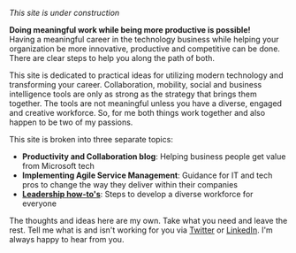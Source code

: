 _This site is under construction_

**Doing meaningful work while being more productive is possible!**  
Having a meaningful career in the technology business while helping your organization be more innovative, productive and competitive can be done. There are clear steps to help you along the path of both.      

This site is dedicated to practical ideas for utilizing modern technology and transforming your career.  Collaboration, mobility, social and business intelligence tools are only as strong as the strategy that brings them together.  The tools are not meaningful unless you have a diverse, engaged and creative workforce.  So, for me both things work together and also happen to be two of my passions.  

This site is broken into three separate topics:

- **Productivity and Collaboration blog**: Helping business people get value from Microsoft tech
- **Implementing Agile Service Management**: Guidance for IT and tech pros to change the way they deliver within their companies
- **[Leadership how-to's](https://github.com/SolutionStrategist/Leadership/wiki)**: Steps to develop a diverse workforce for everyone

The thoughts and ideas here are my own. Take what you need and leave the rest.  Tell me what is and isn't working for you via [Twitter](https://twitter.com/karuana) or [LinkedIn](https://linkedin.com/in/karuanagatimu).  I'm always happy to hear from you. 
